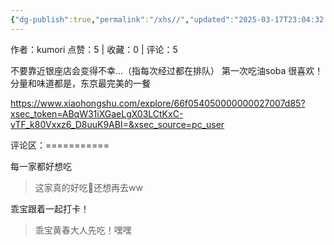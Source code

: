 ```yaml
---
{"dg-publish":true,"permalink":"/xhs//","updated":"2025-03-17T23:04:32.754+08:00"}
---
```


作者：kumori
点赞：5   |   收藏：0   |   评论：5

不要靠近银座店会变得不幸…（指每次经过都在排队）
第一次吃油soba 很喜欢！分量和味道都是，东京最完美的一餐

https://www.xiaohongshu.com/explore/66f054050000000027007d85?xsec_token=ABqW31iXGaeLgX03LCtKxC-vTF_k80Vxxz6_D8uuK9ABI=&xsec_source=pc_user

评论区：===========

每一家都好想吃

> 这家真的好吃🥺还想再去ww

乖宝跟着一起打卡！

> 乖宝黄春大人先吃！嘿嘿